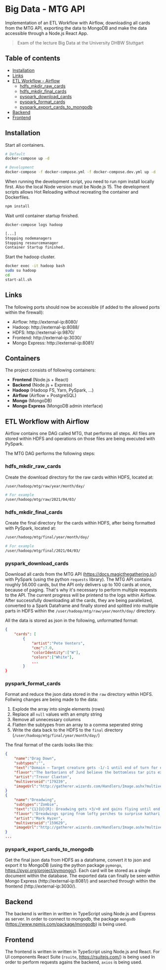 # Big Data - MTG API

Implementation of an ETL Workflow with Airflow, downloading all cards from the MTG API, exporting the data to MongoDB and make the data accessible through a Node.js React App.

> Exam of the lecture Big Data at the University DHBW Stuttgart

## Table of contents
- [Installation](#installation)
- [Links](#links)
- [ETL Workflow - Airflow](#etl-workflow-with-airflow)
    - [hdfs_mkdir_raw_cards](#hdfs_mkdir_raw_cards)
    - [hdfs_mkdir_final_cards](#hdfs_mkdir_final_cards)
    - [pyspark_download_cards](#pyspark_download_cards)
    - [pyspark_format_cards](#pyspark_format_cards)
    - [pyspark_export_cards_to_mongodb](#pyspark_export_cards_to_mongodb)
- [Backend](#backend)
- [Frontend](#frontend)

## Installation

Start all containers.

```bash
# Default
docker-compose up -d

# Development
docker-compose -f docker-compose.yml -f docker-compose.dev.yml up -d
```

When running the development script, you need to run npm install locally first. Also the local Node version must be Node.js 15. The development scripts allows Hot Reloading without recreating the container and Dockerfiles.

```bash
npm install
```

Wait until container startup finished.

```bash
docker-compose logs hadoop
```

```bash
[...]
Stopping nodemanagers
Stopping resourcemanager
Container Startup finished.
```

Start the hadoop cluster.

```bash
docker exec -it hadoop bash
sudo su hadoop
cd
start-all.sh
```

## Links

The following ports should now be accessible (if added to the allowed ports within the firewall):

* Airflow: http://external-ip:8080/
* Hadoop: http://external-ip:8088/
* HDFS: http://external-ip:9870/
* Frontend: http://external-ip:3030/
* Mongo Express: http://external-ip:8081/

## Containers

The project consists of following containers:

* **Frontend** (Node.js + React)
* **Backend** (Node.js + Express)
* **Hadoop** (Hadoop FS, Yarn, PySpark, ...)
* **Airflow** (Airflow + PostgreSQL)
* **Mongo** (MongoDB)
* **Mongo Express** (MongoDB admin interface)

## ETL Workflow with Airflow

Airflow contains one DAG called MTG, that performs all steps. All files are stored within HDFS and operations on those files are being executed with PySpark.

The MTG DAG performs the following steps:

### hdfs_mkdir_raw_cards

Create the download directory for the raw cards within HDFS, located at:

```bash
/user/hadoop/mtg/raw/year/month/day/

# For example
/user/hadoop/mtg/raw/2021/04/03/
```

### hdfs_mkdir_final_cards

Create the final directory for the cards within HDFS, after being formatted with PySpark, located at:

```bash
/user/hadoop/mtg/final/year/month/day/

# For example
/user/hadoop/mtg/final/2021/04/03/
```

### pyspark_download_cards

Download all cards from the MTG API (https://docs.magicthegathering.io/) with PySpark (using the python `requests` library). The MTG API contains roughly 56.000 cards, but the API only delivers up to 100 cards at once, because of paging. That's why it's necessary to perform multiple requests to the API. The current progress will be printend to the logs within Airflow. After successfully downloading all the cards, they are being parallelized, converted to a Spark Dataframe and finally stored and splitted into multiple parts in HDFS within the `/user/hadoop/mtg/raw/year/month/day/` directory.

All the data is stored as json in the following, unformatted format:

```json
{
    "cards": [
        {
            "artist":"Pete Venters",
            "cmc":7.0,
            "colorIdentity":["W"],
            "colors":["White"],
            ...
        }
}
```

### pyspark_format_cards

Format and reduce the json data stored in the `raw` directory within HDFS. Follwing changes are being made to the data:

1. Explode the array into single elements (rows)
2. Replace all `null` values with an empty string
3. Remove all unnecessary columns
4. Flatten the subtypes from an array to a comma seperated string
5. Write the data back to the HDFS to the `final` directory (`/user/hadoop/mtg/final/year/month/day/`)

The final format of the cards looks like this:

```json
{
    "name":"Drag Down",
    "subtypes":"",
    "text":"Domain — Target creature gets -1/-1 until end of turn for each basic land type among lands you control.",
    "flavor":"The barbarians of Jund believe the bottomless tar pits extend forever into other, darker worlds.",
    "artist":"Trevor Claxton",
    "multiverseid":"179239",
    "imageUrl":"http://gatherer.wizards.com/Handlers/Image.ashx?multiverseid=179239&type=card"
}
{
    "name":"Dreadwing",
    "subtypes":"Zombie",
    "text":"{1}{U}{R}: Dreadwing gets +3/+0 and gains flying until end of turn.",
    "flavor":"Dreadwings spring from lofty perches to surprise kathari in midflight. They smother their prey and then consume it as they glide gently toward the ground.",
    "artist":"Mark Hyzer",
    "multiverseid":"159629",
    "imageUrl":"http://gatherer.wizards.com/Handlers/Image.ashx?multiverseid=159629&type=card"
}
...
```

### pyspark_export_cards_to_mongodb

Get the final json data from HDFS as a dataframe, convert it to json and export it to MongoDB (using the python package `pymongo`, https://pypi.org/project/pymongo/). Each card will be stored as a single document within the database. The exported data can finally be seen within Mongo Express (http://external-ip:8081/) and searched through within the frontend (http://external-ip:3030/).

## Backend

The backend is written in written in TypeScript using Node.js and Express as server. In order to connect to mongodb, the package `mongodb` (https://www.npmjs.com/package/mongodb) is being used.

## Frontend

The frontend is written in written in TypeScript using Node.js and React. For UI components React Suite (`rsuite`, https://rsuitejs.com/) is being used In order to perform requests agains the backend, `axios` is being used.
